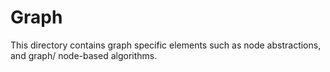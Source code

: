 # Graph

This directory contains graph specific elements such as node abstractions, and graph/ node-based algorithms.
